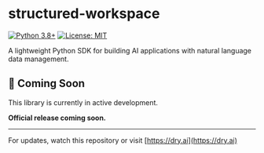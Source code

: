 # structured-workspace

[![Python 3.8+](https://img.shields.io/badge/python-3.8+-blue.svg)](https://www.python.org/downloads/)
[![License: MIT](https://img.shields.io/badge/License-MIT-yellow.svg)](https://opensource.org/licenses/MIT)

A lightweight Python SDK for building AI applications with natural language data management.

## 🚧 Coming Soon

This library is currently in active development.

**Official release coming soon.**

---

For updates, watch this repository or visit [https://dry.ai](https://dry.ai)